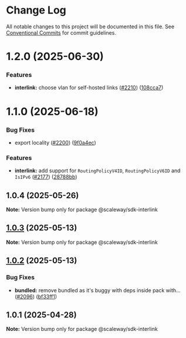 # Change Log

All notable changes to this project will be documented in this file.
See [Conventional Commits](https://conventionalcommits.org) for commit guidelines.

# 1.2.0 (2025-06-30)

### Features

- **interlink:** choose vlan for self-hosted links ([#2210](https://github.com/scaleway/scaleway-sdk-js/issues/2210)) ([108cca7](https://github.com/scaleway/scaleway-sdk-js/commit/108cca79517205b2861a19c2507ff3fd0c0c17bd))

# 1.1.0 (2025-06-18)

### Bug Fixes

- export locality ([#2200](https://github.com/scaleway/scaleway-sdk-js/issues/2200)) ([9f0a4ec](https://github.com/scaleway/scaleway-sdk-js/commit/9f0a4ec19e377cd90c5829604467c09a2088a38c))

### Features

- **interlink:** add support for `RoutingPolicyV4ID`, `RoutingPolicyV6ID` and `IsIPv6` ([#2177](https://github.com/scaleway/scaleway-sdk-js/issues/2177)) ([28788bb](https://github.com/scaleway/scaleway-sdk-js/commit/28788bb143c95557f286374d938ec341caeee15c))

## 1.0.4 (2025-05-26)

**Note:** Version bump only for package @scaleway/sdk-interlink

## [1.0.3](https://github.com/scaleway/scaleway-sdk-js/compare/@scaleway/sdk-interlink@1.0.2...@scaleway/sdk-interlink@1.0.3) (2025-05-13)

**Note:** Version bump only for package @scaleway/sdk-interlink

## [1.0.2](https://github.com/scaleway/scaleway-sdk-js/compare/@scaleway/sdk-interlink@1.0.1...@scaleway/sdk-interlink@1.0.2) (2025-05-13)

### Bug Fixes

- **bundled:** remove bundled as it's buggy with deps inside pack with… ([#2096](https://github.com/scaleway/scaleway-sdk-js/issues/2096)) ([bf33ff1](https://github.com/scaleway/scaleway-sdk-js/commit/bf33ff1f9cdd951add94817dac27239c86ef5437))

## 1.0.1 (2025-04-28)

**Note:** Version bump only for package @scaleway/sdk-interlink
